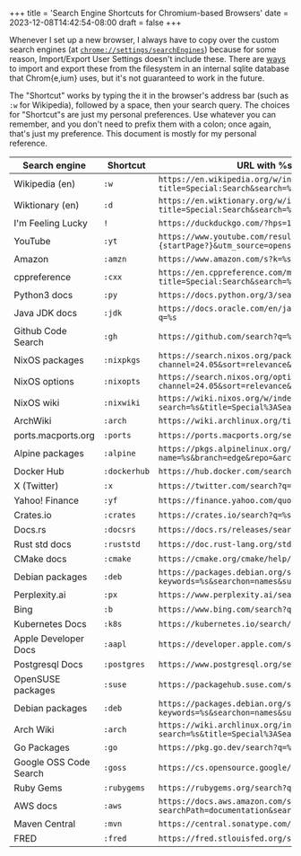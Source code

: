 +++
title = 'Search Engine Shortcuts for Chromium-based Browsers'
date = 2023-12-08T14:42:54-08:00
draft = false
+++

Whenever I set up a new browser, I always have to copy over the custom search engines (at [`chrome://settings/searchEngines`](chrome://settings/searchEngines)) because for some reason, Import/Export User Settings doesn't include these. There are [ways](https://stackoverflow.com/a/50871650) to import and export these from the filesystem in an internal sqlite database that Chrom{e,ium} uses, but it's not guaranteed to work in the future.

The "Shortcut" works by typing the it in the browser's address bar (such as `:w` for Wikipedia), followed by a space, then your search query. The choices for "Shortcut"s are just my personal preferences. Use whatever you can remember, and you don't need to prefix them with a colon; once again, that's just my preference. This document is mostly for my personal reference.

| Search engine          | Shortcut     | URL with %s in place of query                                                                      |
|------------------------|--------------|----------------------------------------------------------------------------------------------------|
| Wikipedia (en)         | `:w`         | `https://en.wikipedia.org/w/index.php?title=Special:Search&search=%s`                              |
| Wiktionary (en)        | `:d`         | `https://en.wiktionary.org/w/index.php?title=Special:Search&search=%s`                             |
| I'm Feeling Lucky      | `!`          | `https://duckduckgo.com/?hps=1&q=%5C%s&ia=web`                                                     |
| YouTube                | `:yt`        | `https://www.youtube.com/results?search_query=%s&page={startPage?}&utm_source=opensearch`          |
| Amazon                 | `:amzn`      | `https://www.amazon.com/s?k=%s`                                                                    |
| cppreference           | `:cxx`       | `https://en.cppreference.com/mwiki/index.php?title=Special:Search&search=%s`                       |
| Python3 docs           | `:py`        | `https://docs.python.org/3/search.html?q=%s`                                                       |
| Java JDK docs          | `:jdk`       | `https://docs.oracle.com/en/java/javase/22/docs/api/search.html?q=%s`                              |
| Github Code Search     | `:gh`        | `https://github.com/search?q=%s&type=code`                                                         |
| NixOS packages         | `:nixpkgs`   | `https://search.nixos.org/packages?channel=24.05&sort=relevance&query=%s`                          |
| NixOS options          | `:nixopts`   | `https://search.nixos.org/options?channel=24.05&sort=relevance&query=%s`                           |
| NixOS wiki             | `:nixwiki`   | `https://wiki.nixos.org/w/index.php?search=%s&title=Special%3ASearch`                              |
| ArchWiki               | `:arch`      | `https://wiki.archlinux.org/title/Special:Search?search=%s`                                        |
| ports.macports.org     | `:ports`     | `https://ports.macports.org/search?q=%s&name=on`                                                   |
| Alpine packages        | `:alpine`    | `https://pkgs.alpinelinux.org/packages?name=%s&branch=edge&repo=&arch=&maintainer=`                |
| Docker Hub             | `:dockerhub` | `https://hub.docker.com/search?q=%s`                                                               |
| X (Twitter)            | `:x`         | `https://twitter.com/search?q=%s`                                                                  |
| Yahoo! Finance         | `:yf`        | `https://finance.yahoo.com/quote/%s?&.tsrc=fin-srch`                                               |
| Crates.io              | `:crates`    | `https://crates.io/search?q=%s`                                                                    |
| Docs.rs                | `:docsrs`    | `https://docs.rs/releases/search?query=%s`                                                         |
| Rust std docs          | `:ruststd`   | `https://doc.rust-lang.org/std/?search=%s`                                                         |
| CMake docs             | `:cmake`     | `https://cmake.org/cmake/help/latest/search.html?q=%s`                                             |
| Debian packages        | `:deb`       | `https://packages.debian.org/search?keywords=%s&searchon=names&suite=bookworm&section=all`         |
| Perplexity.ai          | `:px`        | `https://www.perplexity.ai/search?s=o&q=%s`                                                        |
| Bing                   | `:b`         | `https://www.bing.com/search?q=%s`                                                                 |
| Kubernetes Docs        | `:k8s`       | `https://kubernetes.io/search/?q=%s`                                                               |
| Apple Developer Docs   | `:aapl`      | `https://developer.apple.com/search/?q=%s&type=Documentation`                                      |
| Postgresql Docs        | `:postgres`  | `https://www.postgresql.org/search/?u=%2Fdocs%2F16%2F&q=%s`                                        |
| OpenSUSE packages      | `:suse`      | `https://packagehub.suse.com/search/?q=%s`                                                         |
| Debian packages        | `:deb`       | `https://packages.debian.org/search?keywords=%s&searchon=names&suite=bookworm&section=all`         |
| Arch Wiki              | `:arch`      | `https://wiki.archlinux.org/index.php?search=%s&title=Special%3ASearch&profile=default&fulltext=1` |
| Go Packages            | `:go`        | `https://pkg.go.dev/search?q=%s&ref=opensearch`                                                    |
| Google OSS Code Search | `:goss`      | `https://cs.opensource.google/search?q=%s`                                                         |
| Ruby Gems              | `:rubygems`  | `https://rubygems.org/search?query=%s`                                                             |
| AWS docs               | `:aws`       | `https://docs.aws.amazon.com/search/doc-search.html?searchPath=documentation&searchQuery=%s`       |
| Maven Central          | `:mvn`       | `https://central.sonatype.com/search?q=%s`                                                         |
| FRED                   | `:fred`      | `https://fred.stlouisfed.org/searchresults?st=%s`                                                  |
